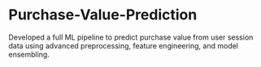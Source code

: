 # Purchase-Value-Prediction
Developed a full ML pipeline to predict purchase value from user session data using advanced preprocessing, feature engineering, and model ensembling.
